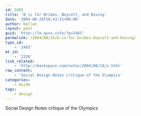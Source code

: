 ```yaml
---
id: 2485
title: 'B is for Bribes, Boycott, and Boxing'
date: '2004-08-24T18:43:51+00:00'
author: Kellan
layout: post
guid: 'http://lm.quxx.info/?p=2485'
permalink: /2004/08/24/b-is-for-bribes-boycott-and-boxing/
typo_id:
    - '2483'
mt_id:
    - '2320'
link_related:
    - 'http://backspace.com/notes/2004/08/24/x.html'
raw_content:
    - 'Social Design Notes critique of the Olympics'
categories:
    - Aside
tags:
    - design
---
```


Social Design Notes critique of the Olympics